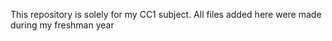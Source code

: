 This repository is solely for my CC1 subject. All files added here were made during my freshman year
